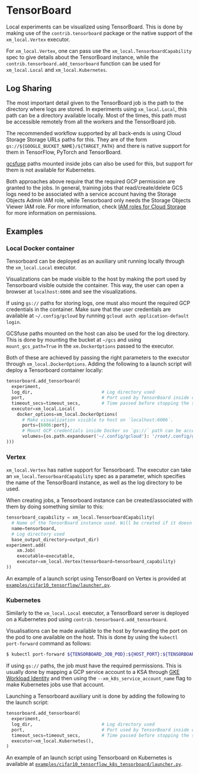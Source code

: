 # TensorBoard

Local experiments can be visualized using TensorBoard. This is done by making
use of the `contrib.tensorboard` package or the native support of the
`xm_local.Vertex` executor.

For `xm_local.Vertex`, one can pass use the `xm_local.TensorboardCapability`
spec to give details about the TensorBoard instance, while the
`contrib.tensorboard.add_tensorboard` function can be used for `xm_local.Local`
and `xm_local.Kubernetes`.

## Log Sharing

The most important detail given to the TensorBoard job is the path to the
directory where logs are stored. In experiments using `xm_local.Local`, this
path can be a directory available locally. Most of the times, this path must be
accessible remotely from all the workers and the TensorBoard job.

The recommended workflow supported by all back-ends is using Cloud Storage
Storage URLs paths for this. They are of the form
`gs://${GOOGLE_BUCKET_NAME}/${TARGET_PATH}` and there is native support for them
in TensorFlow, PyTorch and TensorBoard.

[gcsfuse](https://cloud.google.com/storage/docs/gcs-fuse) paths mounted inside
jobs can also be used for this, but support for them is not available for
Kubernetes.

Both approaches above require that the required GCP permission are granted to
the jobs. In general, training jobs that read/create/delete GCS logs need to be
associated with a service account having the Storage Objects Admin IAM role,
while Tensorboard only needs the Storage Objects Viewer IAM role. For more
information, check
[IAM roles for Cloud Storage](https://cloud.google.com/storage/docs/access-control/iam-roles)
for more information on permissions.

## Examples

### Local Docker container

Tensorboard can be deployed as an auxiliary unit running locally through the
`xm_local.Local` executor.

Visualizations can be made visible to the host by making the port used by
Tensorboard visible outside the container. This way, the user can open a browser
at `localhost:6006` and see the visualizations.

If using `gs://` paths for storing logs, one must also mount the required GCP
credentials in the container. Make sure that the user credentials are
available at `~/.config/gcloud` by running `gcloud auth application-default
login`.

GCSfuse paths mounted on the host can also be used for the log directory. This
is done by mounting the bucket at `~/gcs` and using `mount_gcs_path=True` in the
`xm.DockerOptions` passed to the executor.

Both of these are achieved by passing the right parameters to the executor
through `xm_local.DockerOptions`. Adding the following to a launch script will
deploy a Tensorboard container locally:

```py
tensorboard.add_tensorboard(
  experiment,
  log_dir,                          # Log directory used
  port,                             # Port used by TensorBoard inside container
  timeout_secs=timeout_secs,        # Time passed before stopping the server
  executor=xm_local.Local(
    docker_options=xm_local.DockerOptions(
      # Make visualization visible to host on `localhost:6006`.
      ports={6006:port},
      # Mount GCP credentials inside Docker so `gs://` path can be accessed.
      volumes={os.path.expanduser('~/.config/gcloud'): '/root/.config/gcloud'}
)))
```

### Vertex

`xm_local.Vertex` has native support for Tensorboard. The executor can take an
`xm_local.TensorboardCapability` spec as a parameter, which specifies the name
of the TensorBoard instance, as well as the log directory to be used.

When creating jobs, a Tensorboard instance can be created/associated with them
by doing something similar to this:

```py
tensorboard_capability = xm_local.TensorboardCapability(
  # Name of the TensorBoard instance used. Will be created if it doesn't exist.
  name=tensorboard,
  # Log directory used
  base_output_directory=output_dir)
experiment.add(
    xm.Job(
    executable=executable,
    executor=xm_local.Vertex(tensorboard=tensorboard_capability)
))
```

An example of a launch script using TensorBoard on Vertex is provided at
[`examples/cifar10_tensorflow/launcher.py`](https://github.com/deepmind/xmanager/blob/main/examples/cifar10_tensorflow/launcher.py).

### Kubernetes

Similarly to the `xm_local.Local` executor, a TensorBoard server is deployed on
a Kubernetes pod using `contrib.tensorboard.add_tensorboard`.

Visualisations can be made available to the host by forwarding the port on the
pod to one available on the host. This is done by using the `kubectl
port-forward` command as follows:

```bash
$ kubectl port-forward ${TENSORBOARD_JOB_POD}:${HOST_PORT}:${TENSORBOARD_PORT}
```

If using `gs://` paths, the job must have the required permissions. This is
usually done by mapping a GCP service account to a KSA through
[GKE Workload Identity](https://cloud.google.com/kubernetes-engine/docs/how-to/workload-identity)
and then using the `--xm_k8s_service_account_name` flag to make Kubernetes jobs
use that account.

Launching a Tensorboard auxiliary unit is done by adding the following to the
launch script:

```py
tensorboard.add_tensorboard(
  experiment,
  log_dir,                          # Log directory used
  port,                             # Port used by TensorBoard inside container
  timeout_secs=timeout_secs,        # Time passed before stopping the server
  executor=xm_local.Kubernetes(),
)
```

An example of an launch script using Tensorboard on Kubernetes is available at
[`examples/cifar10_tensorflow_k8s_tensorboard/launcher.py`](https://github.com/deepmind/xmanager/blob/main/examples/cifar10_tensorflow_k8s_tensorboard/launcher.py).
